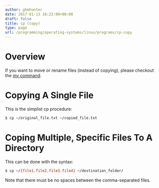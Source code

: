 ```yaml
---
author: gbmhunter
date: 2017-01-13 16:23:00+00:00
draft: false
title: cp (copy)
type: page
url: /programming/operating-systems/linux/programs/cp-copy
---
```


# Overview

If you want to move or rename files (instead of copying), please checkout the [mv command](http://blog.mbedded.ninja/programming/operating-systems/linux/programs/mv-move).

# Copying A Single File

This is the simplist cp procedure:

```sh
$ cp ~/original_file.txt ~/copied_file.txt
```

# Coping Multiple, Specific Files To A Directory

This can be done with the syntax:

```sh    
$ cp ~/{file1,file2,file3,file4} ~/destination_folder/
```

Note that there must be no spaces between the comma-separated files.
